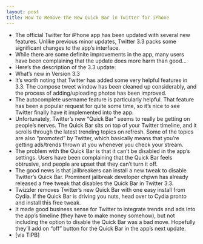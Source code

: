 ```yaml
---
layout: post
title: How to Remove the New Quick Bar in Twitter for iPhone
---
```

* The official Twitter for iPhone app has been updated with several new features. Unlike previous minor updates, Twitter 3.3 packs some significant changes to the app’s interface.
* While there are some definite improvements in the app, many users have been complaining that the update does more harm than good…
* Here’s the description of the 3.3 update:
* What’s new in Version 3.3
* It’s worth noting that Twitter has added some very helpful features in 3.3. The compose tweet window has been cleaned up considerably, and the process of adding/uploading photos has been improved.
* The autocomplete username feature is particularly helpful. That feature has been a popular request for quite some time, so it’s nice to see Twitter finally have it implemented into the app.
* Unfortunately, Twitter’s new “Quick Bar” seems to really be getting on people’s nerves. The Quick Bar sits on top of your Twitter timeline, and it scrolls through the latest trending topics on refresh. Some of the topics are also “promoted” by Twitter, which basically means that you’re getting ads/trends thrown at you whenever you check your stream.
* The problem with the Quick Bar is that it can’t be disabled in the app’s settings. Users have been complaining that the Quick Bar feels obtrusive, and people are upset that they can’t turn it off.
* The good news is that jailbreakers can install a new tweak to disable Twitter’s Quick Bar. Prominent jailbreak developer chpwn has already released a free tweak that disables the Quick Bar in Twitter 3.3.
* Twizzler removes Twitter’s new Quick Bar with one easy install from Cydia. If the Quick Bar is driving you nuts, head over to Cydia pronto and install this free tweak.
* It made good business sense for Twitter to integrate trends and ads into the app’s timeline (they have to make money somehow), but not including the option to disable the Quick Bar was a bad move. Hopefully they’ll add on “off” button for the Quick Bar in the app’s next update.
* [via TiPB]

